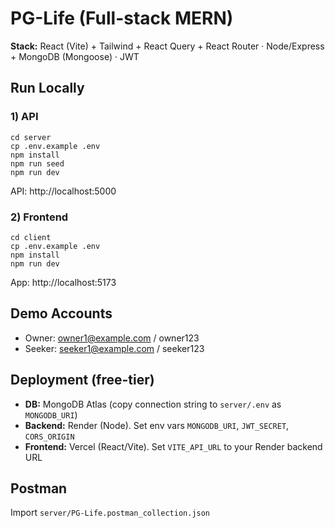 # PG-Life (Full-stack MERN)

**Stack:** React (Vite) + Tailwind + React Query + React Router · Node/Express + MongoDB (Mongoose) · JWT

## Run Locally
### 1) API
```
cd server
cp .env.example .env
npm install
npm run seed
npm run dev
```
API: http://localhost:5000

### 2) Frontend
```
cd client
cp .env.example .env
npm install
npm run dev
```
App: http://localhost:5173

## Demo Accounts
- Owner: owner1@example.com / owner123
- Seeker: seeker1@example.com / seeker123

## Deployment (free-tier)
- **DB:** MongoDB Atlas (copy connection string to `server/.env` as `MONGODB_URI`)
- **Backend:** Render (Node). Set env vars `MONGODB_URI`, `JWT_SECRET`, `CORS_ORIGIN`
- **Frontend:** Vercel (React/Vite). Set `VITE_API_URL` to your Render backend URL

## Postman
Import `server/PG-Life.postman_collection.json`
